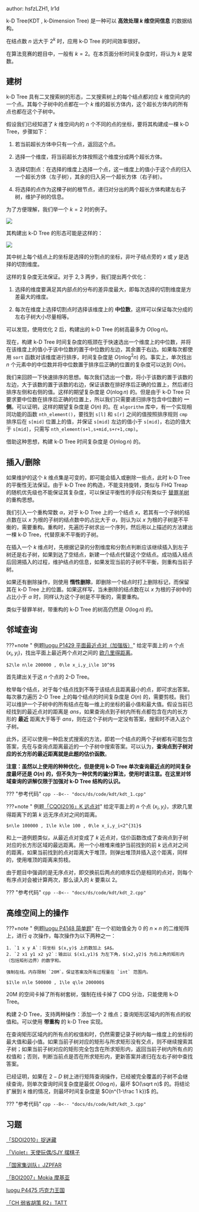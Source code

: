 author: hsfzLZH1, Ir1d

k-D Tree(KDT , k-Dimension Tree) 是一种可以 **高效处理 $k$ 维空间信息** 的数据结构。

在结点数 $n$ 远大于 $2^k$ 时，应用 k-D Tree 的时间效率很好。

在算法竞赛的题目中，一般有 $k=2$。在本页面分析时间复杂度时，将认为 $k$ 是常数。

## 建树

k-D Tree 具有二叉搜索树的形态，二叉搜索树上的每个结点都对应 $k$ 维空间内的一个点。其每个子树中的点都在一个 $k$ 维的超长方体内，这个超长方体内的所有点也都在这个子树中。

假设我们已经知道了 $k$ 维空间内的 $n$ 个不同的点的坐标，要将其构建成一棵 k-D Tree，步骤如下：

1. 若当前超长方体中只有一个点，返回这个点。

2. 选择一个维度，将当前超长方体按照这个维度分成两个超长方体。

3. 选择切割点：在选择的维度上选择一个点，这一维度上的值小于这个点的归入一个超长方体（左子树），其余的归入另一个超长方体（右子树）。

4. 将选择的点作为这棵子树的根节点，递归对分出的两个超长方体构建左右子树，维护子树的信息。

为了方便理解，我们举一个 $k=2$ 时的例子。

![](./images/kdt1.jpg)

其构建出 k-D Tree 的形态可能是这样的：

![](./images/kdt2.jpg)

其中树上每个结点上的坐标是选择的分割点的坐标，非叶子结点旁的 $x$ 或 $y$ 是选择的切割维度。

这样的复杂度无法保证。对于 $2,3$ 两步，我们提出两个优化：

1. 选择的维度要满足其内部点的分布的差异度最大，即每次选择的切割维度是方差最大的维度。

2. 每次在维度上选择切割点时选择该维度上的 **中位数**，这样可以保证每次分成的左右子树大小尽量相等。

可以发现，使用优化 $2$ 后，构建出的 k-D Tree 的树高最多为 $O(\log n)$。

现在，构建 k-D Tree 时间复杂度的瓶颈在于快速选出一个维度上的中位数，并将在该维度上的值小于该中位数的置于中位数的左边，其余置于右边。如果每次都使用 `sort` 函数对该维度进行排序，时间复杂度是 $O(n\log^2 n)$ 的。事实上，单次找出 $n$ 个元素中的中位数并将中位数置于排序后正确的位置的复杂度可以达到 $O(n)$。

我们来回顾一下快速排序的思想。每次我们选出一个数，将小于该数的置于该数的左边，大于该数的置于该数的右边，保证该数在排好序后正确的位置上，然后递归排序左侧和右侧的值。这样的期望复杂度是 $O(n\log n)$ 的。但是由于 k-D Tree 只要求要中位数在排序后正确的位置上，所以我们只需要递归排序包含中位数的 **一侧**。可以证明，这样的期望复杂度是 $O(n)$ 的。在 `algorithm` 库中，有一个实现相同功能的函数 `nth_element()`，要找到 `s[l]` 和 `s[r]` 之间的值按照排序规则 `cmp` 排序后在 `s[mid]` 位置上的值，并保证 `s[mid]` 左边的值小于 `s[mid]`，右边的值大于 `s[mid]`，只需写 `nth_element(s+l,s+mid,s+r+1,cmp)`。

借助这种思想，构建 k-D Tree 时间复杂度是 $O(n\log n)$ 的。

## 插入/删除

如果维护的这个 $k$ 维点集是可变的，即可能会插入或删除一些点，此时 k-D Tree 的平衡性无法保证。由于 k-D Tree 的构造，不能支持旋转，类似与 FHQ Treap 的随机优先级也不能保证其复杂度，可以保证平衡性的手段只有类似于 [替罪羊树](./sgt.md) 的重构思想。

我们引入一个重构常数 $\alpha$，对于 k-D Tree 上的一个结点 $x$，若其有一个子树的结点数在以 $x$ 为根的子树的结点数中的占比大于 $\alpha$，则认为以 $x$ 为根的子树是不平衡的，需要重构。重构时，先遍历子树求出一个序列，然后用以上描述的方法建出一棵 k-D Tree，代替原来不平衡的子树。

在插入一个 $k$ 维点时，先根据记录的分割维度和分割点判断应该继续插入到左子树还是右子树，如果到达了空结点，新建一个结点代替这个空结点。成功插入结点后回溯插入的过程，维护结点的信息，如果发现当前的子树不平衡，则重构当前子树。

如果还有删除操作，则使用 **惰性删除**，即删除一个结点时打上删除标记，而保留其在 k-D Tree 上的位置。如果这样写，当未删除的结点数在以 $x$ 为根的子树中的占比小于 $\alpha$ 时，同样认为这个子树是不平衡的，需要重构。

类似于替罪羊树，带重构的 k-D Tree 的树高仍然是 $O(\log n)$ 的。

## 邻域查询

???+note " 例题[luogu P1429 平面最近点对（加强版）](https://www.luogu.com.cn/problem/P1429)"
    给定平面上的 $n$ 个点 $(x_i,y_i)$，找出平面上最近两个点对之间的 [欧几里得距离](../geometry/distance.md#_1)。
    
    $2\le n\le 200000 , 0\le x_i,y_i\le 10^9$

首先建出关于这 $n$ 个点的 2-D Tree。

枚举每个结点，对于每个结点找到不等于该结点且距离最小的点，即可求出答案。每次暴力遍历 2-D Tree 上的每个结点的时间复杂度是 $O(n)$ 的，需要剪枝。我们可以维护一个子树中的所有结点在每一维上的坐标的最小值和最大值。假设当前已经找到的最近点对的距离是 $ans$，如果查询点到子树内所有点都包含在内的长方形的 **最近** 距离大于等于 $ans$，则在这个子树内一定没有答案，搜索时不进入这个子树。

此外，还可以使用一种启发式搜索的方法，即若一个结点的两个子树都有可能包含答案，先在与查询点距离最近的一个子树中搜索答案。可以认为，**查询点到子树对应的长方形的最近距离就是此题的估价函数**。

**注意：虽然以上使用的种种优化，但是使用 k-D Tree 单次查询最近点的时间复杂度最坏还是 $O(n)$ 的，但不失为一种优秀的骗分算法，使用时请注意。在这里对邻域查询的讲解仅限于加强对 k-D Tree 结构的认识。**

??? "参考代码"
    ```cpp
    --8<-- "docs/ds/code/kdt/kdt_1.cpp"
    ```

???+note " 例题[「CQOI2016」K 远点对](https://loj.ac/problem/2043)"
    给定平面上的 $n$ 个点 $(x_i,y_i)$，求欧几里得距离下的第 $k$ 远无序点对之间的距离。
    
    $n\le 100000 , 1\le k\le 100 , 0\le x_i,y_i<2^{31}$

和上一道例题类似，从最近点对变成了 $k$ 近点对，估价函数改成了查询点到子树对应的长方形区域的最远距离。用一个小根堆来维护当前找到的前 $k$ 远点对之间的距离，如果当前找到的点对距离大于堆顶，则弹出堆顶并插入这个距离，同样的，使用堆顶的距离来剪枝。

由于题目中强调的是无序点对，即交换前后两点的顺序后仍是相同的点对，则每个有序点对会被计算两次，那么读入的 $k$ 要乘以 $2$。

??? "参考代码"
    ```cpp
    --8<-- "docs/ds/code/kdt/kdt_2.cpp"
    ```

## 高维空间上的操作

???+note " 例题[luogu P4148 简单题](https://www.luogu.com.cn/problem/P4148)"
    在一个初始值全为 $0$ 的 $n\times n$ 的二维矩阵上，进行 $q$ 次操作，每次操作为以下两种之一：
    
    1. `1 x y A`：将坐标 $(x,y)$ 上的数加上 $A$。
    2. `2 x1 y1 x2 y2`：输出以 $(x1,y1)$ 为左下角，$(x2,y2)$ 为右上角的矩形内（包括矩形边界）的数字和。
    
    强制在线。内存限制 `20M`。保证答案及所有过程量在 `int` 范围内。
    
    $1\le n\le 500000 , 1\le q\le 200000$

20M 的空间卡掉了所有树套树，强制在线卡掉了 CDQ 分治，只能使用 k-D Tree。

构建 2-D Tree，支持两种操作：添加一个 $2$ 维点；查询矩形区域内的所有点的权值和。可以使用 **带重构** 的 k-D Tree 实现。

在查询矩形区域内的所有点的权值和时，仍然需要记录子树内每一维度上的坐标的最大值和最小值。如果当前子树对应的矩形与所求矩形没有交点，则不继续搜索其子树；如果当前子树对应的矩形完全包含在所求矩形内，返回当前子树内所有点的权值和；否则，判断当前点是否在所求矩形内，更新答案并递归在左右子树中查找答案。

已经证明，如果在 $2-D$ 树上进行矩阵查询操作，已经被完全覆盖的子树不会继续查询，则单次查询时间复杂度是最优 $O(\log n)$，最坏 $O(\sqrt n)$ 的。将结论扩展到 $k$ 维的情况，则最坏时间复杂度是 $O(n^{1-\frac 1 k})$ 的。

??? "参考代码"
    ```cpp
    --8<-- "docs/ds/code/kdt/kdt_3.cpp"
    ```

## 习题

[「SDOI2010」捉迷藏](https://www.luogu.com.cn/problem/P2479)

[「Violet」天使玩偶/SJY 摆棋子](https://www.luogu.com.cn/problem/P4169)

[「国家集训队」JZPFAR](https://www.luogu.com.cn/problem/P2093)

[「BOI2007」Mokia 摩基亚](https://www.luogu.com.cn/problem/P4390)

[luogu P4475 巧克力王国](https://www.luogu.com.cn/problem/P4475)

[「CH 弱省胡策 R2」TATT](https://www.luogu.com.cn/problem/P3769)
